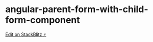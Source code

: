 # angular-parent-form-with-child-form-component

[Edit on StackBlitz ⚡️](https://stackblitz.com/edit/angular-parent-form-with-child-form-component-how-mwzmmf)
